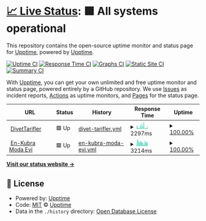 # [📈 Live Status](https://demo.upptime.js.org): <!--live status--> **🟩 All systems operational**

This repository contains the open-source uptime monitor and status page for [Upptime](https://upptime.js.org), powered by [Upptime](https://github.com/upptime/upptime).

[![Uptime CI](https://github.com/akndore/diyetTariflerUp/workflows/Uptime%20CI/badge.svg)](https://github.com/akndore/diyetTariflerUp/actions?query=workflow%3A%22Uptime+CI%22)
[![Response Time CI](https://github.com/akndore/diyetTariflerUp/workflows/Response%20Time%20CI/badge.svg)](https://github.com/akndore/diyetTariflerUp/actions?query=workflow%3A%22Response+Time+CI%22)
[![Graphs CI](https://github.com/akndore/diyetTariflerUp/workflows/Graphs%20CI/badge.svg)](https://github.com/akndore/diyetTariflerUp/actions?query=workflow%3A%22Graphs+CI%22)
[![Static Site CI](https://github.com/akndore/diyetTariflerUp/workflows/Static%20Site%20CI/badge.svg)](https://github.com/akndore/diyetTariflerUp/actions?query=workflow%3A%22Static+Site+CI%22)
[![Summary CI](https://github.com/akndore/diyetTariflerUp/workflows/Summary%20CI/badge.svg)](https://github.com/akndore/diyetTariflerUp/actions?query=workflow%3A%22Summary+CI%22)

With [Upptime](https://upptime.js.org), you can get your own unlimited and free uptime monitor and status page, powered entirely by a GitHub repository. We use [Issues](https://github.com/upptime/upptime/issues) as incident reports, [Actions](https://github.com/akndore/diyetTariflerUp/actions) as uptime monitors, and [Pages](https://demo.upptime.js.org) for the status page.

<!--start: status pages-->
<!-- This summary is generated by Upptime (https://github.com/upptime/upptime) -->
<!-- Do not edit this manually, your changes will be overwritten -->
<!-- prettier-ignore -->
| URL | Status | History | Response Time | Uptime |
| --- | ------ | ------- | ------------- | ------ |
| <img alt="" src="https://favicons.githubusercontent.com/www.diyettarifler.net" height="13"> [DiyetTarifler](https://www.diyettarifler.net/) | 🟩 Up | [diyet-tarifler.yml](https://github.com/akndore/UppTime/commits/HEAD/history/diyet-tarifler.yml) | <details><summary><img alt="Response time graph" src="./graphs/diyet-tarifler/response-time-week.png" height="20"> 2297ms</summary><br><a href="https://akndore.github.io/UppTime/history/diyet-tarifler"><img alt="Response time 2685" src="https://img.shields.io/endpoint?url=https%3A%2F%2Fraw.githubusercontent.com%2Fakndore%2FUppTime%2FHEAD%2Fapi%2Fdiyet-tarifler%2Fresponse-time.json"></a><br><a href="https://akndore.github.io/UppTime/history/diyet-tarifler"><img alt="24-hour response time 3725" src="https://img.shields.io/endpoint?url=https%3A%2F%2Fraw.githubusercontent.com%2Fakndore%2FUppTime%2FHEAD%2Fapi%2Fdiyet-tarifler%2Fresponse-time-day.json"></a><br><a href="https://akndore.github.io/UppTime/history/diyet-tarifler"><img alt="7-day response time 2297" src="https://img.shields.io/endpoint?url=https%3A%2F%2Fraw.githubusercontent.com%2Fakndore%2FUppTime%2FHEAD%2Fapi%2Fdiyet-tarifler%2Fresponse-time-week.json"></a><br><a href="https://akndore.github.io/UppTime/history/diyet-tarifler"><img alt="30-day response time 2937" src="https://img.shields.io/endpoint?url=https%3A%2F%2Fraw.githubusercontent.com%2Fakndore%2FUppTime%2FHEAD%2Fapi%2Fdiyet-tarifler%2Fresponse-time-month.json"></a><br><a href="https://akndore.github.io/UppTime/history/diyet-tarifler"><img alt="1-year response time 2685" src="https://img.shields.io/endpoint?url=https%3A%2F%2Fraw.githubusercontent.com%2Fakndore%2FUppTime%2FHEAD%2Fapi%2Fdiyet-tarifler%2Fresponse-time-year.json"></a></details> | <details><summary><a href="https://akndore.github.io/UppTime/history/diyet-tarifler">100.00%</a></summary><a href="https://akndore.github.io/UppTime/history/diyet-tarifler"><img alt="All-time uptime 99.97%" src="https://img.shields.io/endpoint?url=https%3A%2F%2Fraw.githubusercontent.com%2Fakndore%2FUppTime%2FHEAD%2Fapi%2Fdiyet-tarifler%2Fuptime.json"></a><br><a href="https://akndore.github.io/UppTime/history/diyet-tarifler"><img alt="24-hour uptime 100.00%" src="https://img.shields.io/endpoint?url=https%3A%2F%2Fraw.githubusercontent.com%2Fakndore%2FUppTime%2FHEAD%2Fapi%2Fdiyet-tarifler%2Fuptime-day.json"></a><br><a href="https://akndore.github.io/UppTime/history/diyet-tarifler"><img alt="7-day uptime 100.00%" src="https://img.shields.io/endpoint?url=https%3A%2F%2Fraw.githubusercontent.com%2Fakndore%2FUppTime%2FHEAD%2Fapi%2Fdiyet-tarifler%2Fuptime-week.json"></a><br><a href="https://akndore.github.io/UppTime/history/diyet-tarifler"><img alt="30-day uptime 100.00%" src="https://img.shields.io/endpoint?url=https%3A%2F%2Fraw.githubusercontent.com%2Fakndore%2FUppTime%2FHEAD%2Fapi%2Fdiyet-tarifler%2Fuptime-month.json"></a><br><a href="https://akndore.github.io/UppTime/history/diyet-tarifler"><img alt="1-year uptime 99.97%" src="https://img.shields.io/endpoint?url=https%3A%2F%2Fraw.githubusercontent.com%2Fakndore%2FUppTime%2FHEAD%2Fapi%2Fdiyet-tarifler%2Fuptime-year.json"></a></details>
| <img alt="" src="https://favicons.githubusercontent.com/enkubramodaevi.com" height="13"> [En-Kubra Moda Evi](https://enkubramodaevi.com/) | 🟩 Up | [en-kubra-moda-evi.yml](https://github.com/akndore/UppTime/commits/HEAD/history/en-kubra-moda-evi.yml) | <details><summary><img alt="Response time graph" src="./graphs/en-kubra-moda-evi/response-time-week.png" height="20"> 3214ms</summary><br><a href="https://akndore.github.io/UppTime/history/en-kubra-moda-evi"><img alt="Response time 3892" src="https://img.shields.io/endpoint?url=https%3A%2F%2Fraw.githubusercontent.com%2Fakndore%2FUppTime%2FHEAD%2Fapi%2Fen-kubra-moda-evi%2Fresponse-time.json"></a><br><a href="https://akndore.github.io/UppTime/history/en-kubra-moda-evi"><img alt="24-hour response time 5269" src="https://img.shields.io/endpoint?url=https%3A%2F%2Fraw.githubusercontent.com%2Fakndore%2FUppTime%2FHEAD%2Fapi%2Fen-kubra-moda-evi%2Fresponse-time-day.json"></a><br><a href="https://akndore.github.io/UppTime/history/en-kubra-moda-evi"><img alt="7-day response time 3214" src="https://img.shields.io/endpoint?url=https%3A%2F%2Fraw.githubusercontent.com%2Fakndore%2FUppTime%2FHEAD%2Fapi%2Fen-kubra-moda-evi%2Fresponse-time-week.json"></a><br><a href="https://akndore.github.io/UppTime/history/en-kubra-moda-evi"><img alt="30-day response time 3892" src="https://img.shields.io/endpoint?url=https%3A%2F%2Fraw.githubusercontent.com%2Fakndore%2FUppTime%2FHEAD%2Fapi%2Fen-kubra-moda-evi%2Fresponse-time-month.json"></a><br><a href="https://akndore.github.io/UppTime/history/en-kubra-moda-evi"><img alt="1-year response time 3892" src="https://img.shields.io/endpoint?url=https%3A%2F%2Fraw.githubusercontent.com%2Fakndore%2FUppTime%2FHEAD%2Fapi%2Fen-kubra-moda-evi%2Fresponse-time-year.json"></a></details> | <details><summary><a href="https://akndore.github.io/UppTime/history/en-kubra-moda-evi">100.00%</a></summary><a href="https://akndore.github.io/UppTime/history/en-kubra-moda-evi"><img alt="All-time uptime 100.00%" src="https://img.shields.io/endpoint?url=https%3A%2F%2Fraw.githubusercontent.com%2Fakndore%2FUppTime%2FHEAD%2Fapi%2Fen-kubra-moda-evi%2Fuptime.json"></a><br><a href="https://akndore.github.io/UppTime/history/en-kubra-moda-evi"><img alt="24-hour uptime 100.00%" src="https://img.shields.io/endpoint?url=https%3A%2F%2Fraw.githubusercontent.com%2Fakndore%2FUppTime%2FHEAD%2Fapi%2Fen-kubra-moda-evi%2Fuptime-day.json"></a><br><a href="https://akndore.github.io/UppTime/history/en-kubra-moda-evi"><img alt="7-day uptime 100.00%" src="https://img.shields.io/endpoint?url=https%3A%2F%2Fraw.githubusercontent.com%2Fakndore%2FUppTime%2FHEAD%2Fapi%2Fen-kubra-moda-evi%2Fuptime-week.json"></a><br><a href="https://akndore.github.io/UppTime/history/en-kubra-moda-evi"><img alt="30-day uptime 100.00%" src="https://img.shields.io/endpoint?url=https%3A%2F%2Fraw.githubusercontent.com%2Fakndore%2FUppTime%2FHEAD%2Fapi%2Fen-kubra-moda-evi%2Fuptime-month.json"></a><br><a href="https://akndore.github.io/UppTime/history/en-kubra-moda-evi"><img alt="1-year uptime 100.00%" src="https://img.shields.io/endpoint?url=https%3A%2F%2Fraw.githubusercontent.com%2Fakndore%2FUppTime%2FHEAD%2Fapi%2Fen-kubra-moda-evi%2Fuptime-year.json"></a></details>

<!--end: status pages-->

[**Visit our status website →**](https://demo.upptime.js.org)

## 📄 License

- Powered by: [Upptime](https://github.com/upptime/upptime)
- Code: [MIT](./LICENSE) © [Upptime](https://upptime.js.org)
- Data in the `./history` directory: [Open Database License](https://opendatacommons.org/licenses/odbl/1-0/)
